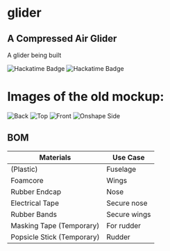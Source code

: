 # glider
## A Compressed Air Glider

A glider being built

![Hackatime Badge](https://hackatime-badge.hackclub.com/U0824G9PTFE/Glider/?color=64BB58&label=Time%20In%20OnShape)
![Hackatime Badge](https://hackatime-badge.hackclub.com/U0824G9PTFE/glider/?color=red&label=Time%20Journaling)

# Images of the old mockup:
![Back](https://hc-cdn.hel1.your-objectstorage.com/s/v3/b02c6fb865ef347819d817e5773bcc85ccab8325_screenshot_2025-05-28_at_7.07.40___pm.png)
![Top](https://hc-cdn.hel1.your-objectstorage.com/s/v3/cf78e5206dd96d83b58f888feddd82586e993420_screenshot_2025-05-28_at_7.08.11___pm.png)
![Front](https://hc-cdn.hel1.your-objectstorage.com/s/v3/7f924b7806fac67c91e0e0bfaaeef873c57c2438_screenshot_2025-05-28_at_7.08.35___pm.png)
![Onshape Side](https://hc-cdn.hel1.your-objectstorage.com/s/v3/b19c6dd1ad28662e1c7ccc3b8166d80ffb3e2c04_screenshot_2025-05-28_at_7.09.10___pm.png)

## BOM
| Materials | Use Case |
|--|--|
| (Plastic) | Fuselage |
| Foamcore | Wings |
| Rubber Endcap | Nose |
| Electrical Tape | Secure nose |
| Rubber Bands | Secure wings |
| Masking Tape (Temporary) | For rudder |
| Popsicle Stick (Temporary) | Rudder |
